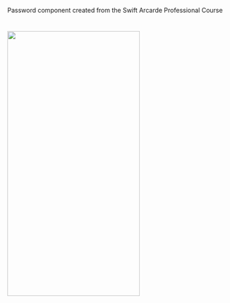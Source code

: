 Password component created from the Swift Arcarde Professional Course 
# <img src="https://user-images.githubusercontent.com/77014738/188291345-8494aeae-3d37-4d5c-b9b7-e9daa8d10b13.png" width="300" height="600">


